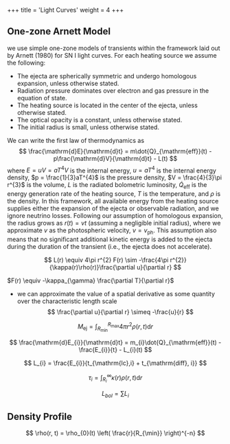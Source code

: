 +++
title = 'Light Curves'
weight = 4
+++

## One-zone Arnett Model

we use simple one-zone models of transients within the framework laid out by Arnett (1980) for SN I light curves. For each heating source we assume the following:

- The ejecta are spherically symmetric and undergo homologous expansion, unless otherwise stated.
- Radiation pressure dominates over electron and gas pressure in the equation of state.
- The heating source is located in the center of the ejecta, unless otherwise stated.
- The optical opacity is a constant, unless otherwise stated.
- The initial radius is small, unless otherwise stated.

We can write the first law of thermodynamics as
$$
\frac{\mathrm{d}E}{\mathrm{d}t} = m\dot{Q}_{\mathrm{eff}}(t) -p\frac{\mathrm{d}V}{\mathrm{d}t} - L(t)
$$
where $E = u V = a T^{4}V$ is the internal energy, $u = a T^{4}$ is the internal energy density, $p = \frac{1}{3}aT^{4}$ is the pressure density, $V = \frac{4}{3}\pi r^{3}$ is the volume, $L$ is the radiated bolometric luminosity, $\dot{Q}_{\mathrm{eff}}$ is the energy generation rate of the heating source, $T$ is the temperature, and $\rho$ is the density. In this framework, all available energy from the heating source supplies either the expansion of the ejecta or observable radiation, and we ignore neutrino losses. Following our assumption of homologous expansion, the radius grows as $r(t) = vt$ (assuming a negligible initial radius), where we approximate $v$ as the photospheric velocity, $v = v_{\mathrm{ph}}$. This assumption also means that no significant additional kinetic energy is added to the ejecta during the duration of the transient (i.e., the ejecta does not accelerate).


$$
L(r) \equiv 4\pi r^{2} F(r) \sim -\frac{4\pi r^{2}}{\kappa(r)\rho(r)}\frac{\partial u}{\partial r}
$$

$F(r) \equiv -\kappa_{\gamma} \frac{\partial T}{\partial r}$


- we can approximate the value of a spatial derivative as some quantity over the characteristic length scale
$$
\frac{\partial u}{\partial r} \simeq -\frac{u}{r}
$$


$$
M_{\mathrm{ej}} = \int_{R_{\min}}^{R_{\max}} 4\pi r^{2} \rho(r, t) \mathrm{d}{r}
$$


$$
\frac{\mathrm{d}E_{i}}{\mathrm{d}t} = m_{i}\dot{Q}_{\mathrm{eff}}(t) -\frac{E_{i}}{t} - L_{i}(t)
$$


$$
L_{i} = \frac{E_{i}}{t_{\mathrm{lc},i} + t_{\mathrm{diff}, i}}
$$

$$
\tau_{i} = \int_{R_{i}}^{\infty} \kappa(r)\rho(r, t) \mathrm{d}r
$$


$$
L_{bol} = \sum L_{i}
$$



## Density Profile

$$
\rho(r, t) = \rho_{0}(t) \left( \frac{r}{R_{\min}} \right)^{-n}
$$